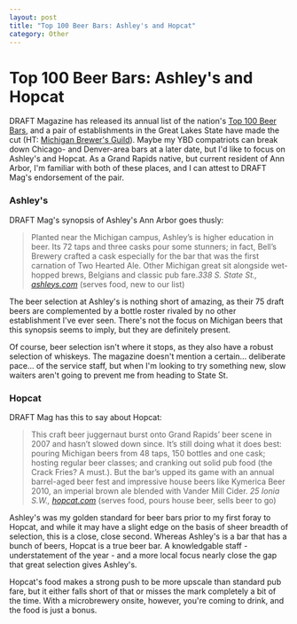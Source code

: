 ```yaml
---
layout: post
title: "Top 100 Beer Bars: Ashley's and Hopcat"
category: Other
---
```


Top 100 Beer Bars: Ashley's and Hopcat
======================================

DRAFT Magazine has released its annual list of the nation's [Top 100 Beer Bars](http://draftmag.com/new/Feature/americas-100-best-beer-bars-2011/#midwest), and a pair of establishments in the Great Lakes State have made the cut (HT: [Michigan Brewer's Guild](http://twitter.com/#!/MiBrewersGuild/statuses/28869464523022336)). Maybe my YBD compatriots can break down Chicago- and Denver-area bars at a later date, but I'd like to focus on Ashley's and Hopcat. As a Grand Rapids native, but current resident of Ann Arbor, I'm familiar with both of these places, and I can attest to DRAFT Mag's endorsement of the pair.

### Ashley's

DRAFT Mag's synopsis of Ashley's Ann Arbor goes thusly:

> Planted near the Michigan campus, Ashley’s is higher education in beer. Its 72 taps and three casks pour some stunners; in fact, Bell’s Brewery crafted a cask especially for the bar that was the first carnation of Two Hearted Ale. Other Michigan great sit alongside wet-hopped brews, Belgians and classic pub fare._338 S. State St., [ashleys.com](http://ashleys.com/)_ (serves food, new to our list)

The beer selection at Ashley's is nothing short of amazing, as their 75 draft beers are complemented by a bottle roster rivaled by no other establishment I've ever seen. There's not the focus on Michigan beers that this synopsis seems to imply, but they are definitely present.

Of course, beer selection isn't where it stops, as they also have a robust selection of whiskeys. The magazine doesn't mention a certain... deliberate pace... of the service staff, but when I'm looking to try something new, slow waiters aren't going to prevent me from heading to State St.

### Hopcat

DRAFT Mag has this to say about Hopcat:

> This craft beer juggernaut burst onto Grand Rapids’ beer scene in 2007 and hasn’t slowed down since. It’s still doing what it does best: pouring Michigan beers from 48 taps, 150 bottles and one cask; hosting regular beer classes; and cranking out solid pub food (the Crack Fries? A must.). But the bar’s upped its game with an annual barrel-aged beer fest and impressive house beers like Kymerica Beer 2010, an imperial brown ale blended with Vander Mill Cider. _25 Ionia S.W., [hopcat.com](http://hopcat.com/)_ (serves food, pours house beer, sells beer to go)

Ashley's was my golden standard for beer bars prior to my first foray to Hopcat, and while it may have a slight edge on the basis of sheer breadth of selection, this is a close, close second. Whereas Ashley's is a bar that has a bunch of beers, Hopcat is a true beer bar. A knowledgable staff - understatement of the year - and a more local focus nearly close the gap that great selection gives Ashley's.

Hopcat's food makes a strong push to be more upscale than standard pub fare, but it either falls short of that or misses the mark completely a bit of the time. With a microbrewery onsite, however, you're coming to drink, and the food is just a bonus.